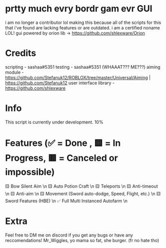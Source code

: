 # prtty much evry bordr gam evr GUI

i am no longer a contributor lol
making this because all of the scripts for this that i've found are lacking features or are outdated.
i am a certified noname LOL!
gui powered by orion lib -> https://github.com/shlexware/Orion

# Credits
scripting - sashaa#5351
testing - sashaa#5351 (WHAAAT??? ME???)
aiming module - https://github.com/Stefanuk12/ROBLOX/tree/master/Universal/Aiming | https://github.com/Stefanuk12
user interface library - https://github.com/shlexware

# Info
This script is currently under development.
10%

# Features (✅ = Done , 🟨 = In Progress, 🟥 = Canceled or impossible)
🟨 Bow Silent Aim \n
🟨 Auto Potion Craft \n
🟨 Teleports \n
🟨 Anti-timeout \n
🟨 Anti-aim \n
🟨 Movement (Sword auto-dodge, Speed, Flight, etc.) \n
🟨 Sword Features (HBE) \n
✅ Full Multi Instanced Autofarm \n

# Extra
Feel free to DM me on discord if you get any bugs or have any reccomendations!
Mr_Wiggles, yo mama so fat, she burger. (fr no hate tho)
